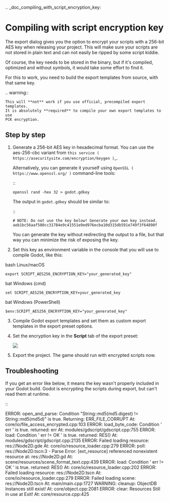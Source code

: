 .. _doc_compiling_with_script_encryption_key:

Compiling with script encryption key
====================================


The export dialog gives you the option to encrypt your scripts with a 256-bit
AES key when releasing your project. This will make sure your scripts are not
stored in plain text and can not easily be ripped by some script kiddie.

Of course, the key needs to be stored in the binary, but if it's compiled,
optimized and without symbols, it would take some effort to find it.

For this to work, you need to build the export templates from source,
with that same key.

.. warning::

    This will **not** work if you use official, precompiled export templates.
    It is absolutely **required** to compile your own export templates to use
    PCK encryption.

Step by step
------------

1. Generate a 256-bit AES key in hexadecimal format. You can use the aes-256-cbc variant from
   `this service ( https://asecuritysite.com/encryption/keygen )`_.

   Alternatively, you can generate it yourself using
   `OpenSSL ( https://www.openssl.org/ )` command-line tools:

   ::

       openssl rand -hex 32 > godot.gdkey

   The output in `godot.gdkey` should be similar to:

   ::

       # NOTE: Do not use the key below! Generate your own key instead.
       aeb1bc56aaf580cc31784e9c41551e9ed976ecba10d315db591e749f3f64890f

   You can generate the key without redirecting the output to a file, but
   that way you can minimize the risk of exposing the key.

2. Set this key as environment variable in the console that you will use to
   compile Godot, like this:


bash Linux/macOS

``` export SCRIPT_AES256_ENCRYPTION_KEY="your_generated_key" ```

bat Windows (cmd)

``` set SCRIPT_AES256_ENCRYPTION_KEY=your_generated_key ```

bat Windows (PowerShell)

``` $env:SCRIPT_AES256_ENCRYPTION_KEY="your_generated_key" ```

3. Compile Godot export templates and set them as custom export templates
   in the export preset options.

4. Set the encryption key in the **Script** tab of the export preset:

   ![](img/script_encryption_key.png)

5. Export the project. The game should run with encrypted scripts now.

Troubleshooting
---------------

If you get an error like below, it means the key wasn't properly included in
your Godot build. Godot is encrypting the scripts during export, but can't read
them at runtime.

::

   ERROR: open_and_parse: Condition "String::md5(md5.digest) != String::md5(md5d)" is true. Returning: ERR_FILE_CORRUPT
      At: core/io/file_access_encrypted.cpp:103
   ERROR: load_byte_code: Condition ' err ' is true. returned: err
      At: modules/gdscript/gdscript.cpp:755
   ERROR: load: Condition ' err != OK ' is true. returned: RES()
      At: modules/gdscript/gdscript.cpp:2135
   ERROR: Failed loading resource: res://Node2D.gde
      At: core/io/resource_loader.cpp:279
   ERROR: poll: res://Node2D.tscn:3 - Parse Error: [ext_resource] referenced nonexistent resource at: res://Node2D.gd
      At: scene/resources/scene_format_text.cpp:439
   ERROR: load: Condition ' err != OK ' is true. returned: RES()
      At: core/io/resource_loader.cpp:202
   ERROR: Failed loading resource: res://Node2D.tscn
      At: core/io/resource_loader.cpp:279
   ERROR: Failed loading scene: res://Node2D.tscn
      At: main/main.cpp:1727
   WARNING: cleanup: ObjectDB Instances still exist!
        At: core/object.cpp:2081
   ERROR: clear: Resources Still in use at Exit!
      At: core/resource.cpp:425
